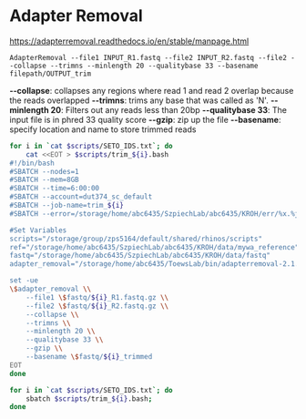 # Adapter Removal 
https://adapterremoval.readthedocs.io/en/stable/manpage.html

`AdapterRemoval --file1 INPUT_R1.fastq --file2 INPUT_R2.fastq --file2 --collapse --trimns --minlength 20 --qualitybase 33 --basename filepath/OUTPUT_trim`

**--collapse**: collapses any regions where read 1 and read 2 overlap because the reads overlapped 
**--trimns**: trims any base that was called as 'N'.
**--minlength 20**: Filters out any reads less than 20bp
**--qualitybase 33**: The input file is in phred 33 quality score
**--gzip**: zip up the file
**--basename**: specify location and name to store trimmed reads 

```bash
for i in `cat $scripts/SETO_IDS.txt`; do 
    cat <<EOT > $scripts/trim_${i}.bash
#!/bin/bash
#SBATCH --nodes=1
#SBATCH --mem=8GB
#SBATCH --time=6:00:00
#SBATCH --account=dut374_sc_default
#SBATCH --job-name=trim_${i}
#SBATCH --error=/storage/home/abc6435/SzpiechLab/abc6435/KROH/err/%x.%j.out

#Set Variables
scripts="/storage/group/zps5164/default/shared/rhinos/scripts"
ref="/storage/home/abc6435/SzpiechLab/abc6435/KROH/data/mywa_reference"
fastq="/storage/home/abc6435/SzpiechLab/abc6435/KROH/data/fastq"
adapter_removal="/storage/home/abc6435/ToewsLab/bin/adapterremoval-2.1.7/build/AdapterRemoval"

set -ue
\$adapter_removal \\
    --file1 \$fastq/${i}_R1.fastq.gz \\
    --file2 \$fastq/${i}_R2.fastq.gz \\
    --collapse \\
    --trimns \\
    --minlength 20 \\
    --qualitybase 33 \\
    --gzip \\
    --basename \$fastq/${i}_trimmed
EOT
done

for i in `cat $scripts/SETO_IDS.txt`; do
    sbatch $scripts/trim_${i}.bash;
done
```

